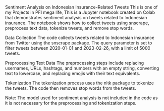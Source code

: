  Sentiment Analysis on Indonesian Insurance-Related Tweets
This is one of my Projects in PFI mega life, This is a Jupyter notebook created on Colab that demonstrates sentiment analysis on tweets related to Indonesian insurance. The notebook shows how to collect tweets using snscrape, preprocess text data, tokenize tweets, and remove stop words.

Data Collection
The code collects tweets related to Indonesian insurance from Twitter using the snscrape package. The query parameter is set to filter tweets between 2020-01-01 and 2023-02-26, with a limit of 5000 tweets.

Preprocessing Text Data
The preprocessing steps include replacing usernames, URLs, hashtags, and numbers with an empty string, converting text to lowercase, and replacing emojis with their text equivalents.

Tokenization
The tokenization process uses the nltk package to tokenize the tweets. The code then removes stop words from the tweets.

Note: The model used for sentiment analysis is not included in the code as it is not necessary for the preprocessing and tokenization steps.